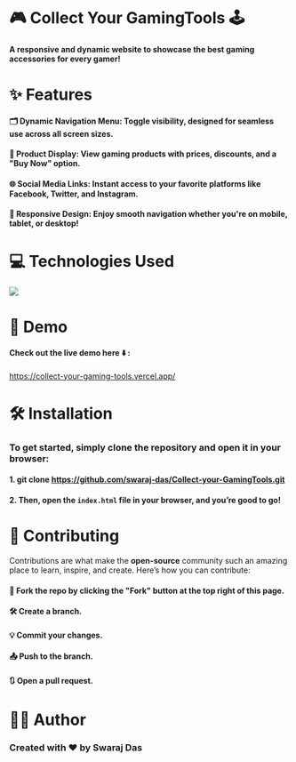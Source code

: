 # 🎮 Collect Your GamingTools 🕹️
#### A <b> responsive and dynamic website </b> to showcase the best gaming accessories for every gamer!


# ✨ Features
#### 🗂️ Dynamic Navigation Menu: Toggle visibility, designed for seamless use across all screen sizes.
#### 🛒 Product Display: View gaming products with prices, discounts, and a "Buy Now" option.
#### 🌐 Social Media Links: Instant access to your favorite platforms like Facebook, Twitter, and Instagram.
#### 📱 Responsive Design: Enjoy smooth navigation whether you're on mobile, tablet, or desktop!


# 💻 Technologies Used
<p>
  <a href="https://skillicons.dev">
    <img margin="8px" src="https://skillicons.dev/icons?i=html,css,js" />
  </a>
</p>


# 🚀 Demo
#### Check out the live demo here ⬇️ : 
https://collect-your-gaming-tools.vercel.app/


# 🛠️ Installation
### To get started, simply clone the repository and open it in your browser:

#### 1. git clone https://github.com/swaraj-das/Collect-your-GamingTools.git
#### 2. Then, open the `index.html` file in your browser, and you’re good to go!


# 🤝 Contributing
Contributions are what make the **open-source** community such an amazing place to learn, inspire, and create. Here’s how you can contribute:

#### 🍴 Fork the repo by clicking the "Fork" button at the top right of this page.
#### 🛠️ Create a branch.
#### 💡 Commit your changes.
#### 📤 Push to the branch.
#### 🔃 Open a pull request.


# 👨‍💻 Author
### Created with ❤️ by Swaraj Das
